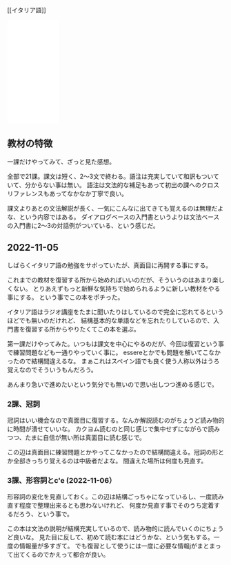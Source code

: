 [[イタリア語]]

<iframe sandbox="allow-popups allow-scripts allow-modals allow-forms allow-same-origin" style="width:120px;height:240px;" marginwidth="0" marginheight="0" scrolling="no" frameborder="0" src="//rcm-fe.amazon-adsystem.com/e/cm?lt1=_blank&bc1=000000&IS2=1&bg1=FFFFFF&fc1=000000&lc1=0000FF&t=karino203-22&language=ja_JP&o=9&p=8&l=as4&m=amazon&f=ifr&ref=as_ss_li_til&asins=B0B152HYC7&linkId=8374afb7a2cb88efebae3d7b4552da89"></iframe>

## 教材の特徴

一課だけやってみて、ざっと見た感想。

全部で21課。課文は短く、2〜3文で終わる。語注は充実していて和訳もついていて、分からない事は無い。
語注は文法的な補足もあって初出の課へのクロスリファレンスもあってなかなか丁寧で良い。

課文よりあとの文法解説が長く、一気にこんなに出てきても覚えるのは無理だよな、という内容ではある。
ダイアログベースの入門書というよりは文法ベースの入門書に2〜3の対話例がついている、という感じだ。

## 2022-11-05

しばらくイタリア語の勉強をサボっていたが、真面目に再開する事にする。

これまでの教材を復習する所から始めればいいのだが、そういうのはあまり楽しくない。
とりあえずもっと新鮮な気持ちで始められるように新しい教材をやる事にする。
という事でこの本をポチった。

イタリア語はラジオ講座をたまに聞いたりはしているので完全に忘れてるというほどでも無いのだけれど、
結構基本的な単語などを忘れたりしているので、入門書を復習する所からやりたくてこの本を選ぶ。

第一課だけやってみた。いつもは課文を中心にやるのだが、今回は復習という事で練習問題なども一通りやっていく事に。
essereとかでも問題を解いてこなかったので結構間違えるな。
まぁこれはスペイン語でも良く使う人称以外はうろ覚えなのでそういうもんだろう。

あんまり急いで進めたいという気分でも無いので思い出しつつ進める感じで。

### 2課、冠詞

冠詞はいい機会なので真面目に復習する。なんか解説読むのがちょうど読み物的に時間が潰せていいな。
カクヨム読むのと同じ感じで集中せずにながらで読みつつ、たまに自信が無い所は真面目に読む感じで。

この辺は真面目に練習問題とかやってこなかったので結構間違える。冠詞の形とか全部きっちり覚えるのは中級者だよな。
間違えた場所は何度も見直す。

### 3課、形容詞とc'e (2022-11-06）

形容詞の変化を見直しておく。この辺は結構ごっちゃになっているし、一度読み直す程度で整理出来るとも思わないけれど、
何度か見直す事でそのうち定着するだろう、という事で。

この本は文法の説明が結構充実しているので、読み物的に読んでいくのにちょうど良いな。
見た目に反して、初めて読む本にはどうかな、という気もする。一度の情報量が多すぎて。
でも復習として使うには一度に必要な情報jがまとまって出てくるのでかえって都合が良い。